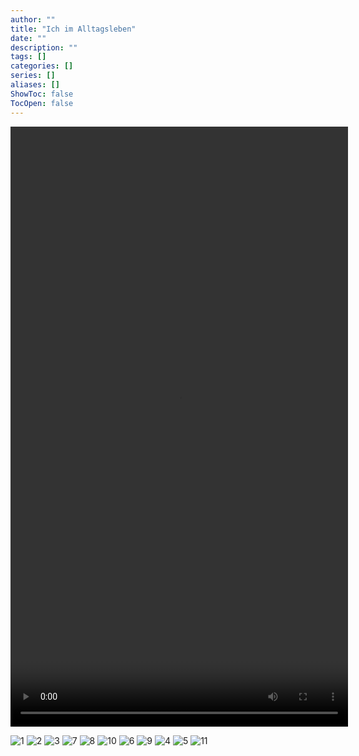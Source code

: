 ```yaml
---
author: ""
title: "Ich im Alltagsleben"
date: ""
description: ""
tags: []
categories: []
series: []
aliases: []
ShowToc: false
TocOpen: false
---
```

<video id="myVideo" controls autoplay style="width: 540px; height: 960px;">
  <source src="https://files.catbox.moe/plyj9u.mp4" type="video/mp4">
</video>

<script>
  var video = document.getElementById("myVideo");

  // 添加其他控制功能，如暂停、音量等
  function pauseVideo() {
    video.pause();
  }

  function setVolume(volume) {
    video.volume = volume;
  }
</script>
![1](/life/2023-08-16_151655.jpg)
![2](/life/2023-09-07_040744.jpg)
![3](/life/2023-09-08_122426.jpg)
![7](/life/2023-08-18_190931.jpg)
![8](/life/2023-09-07_144048.jpg)
![10](/life/2023-10-09_165044.jpg)
![6](/life/2023-10-09_165440.jpg)
![9](/life/2023-10-09_165029.jpg)
![4](/life/2023-10-09_165036.jpg)
![5](/life/2023-10-09_165137.jpg)
![11](/life/2023-10-09_165205.jpg)
